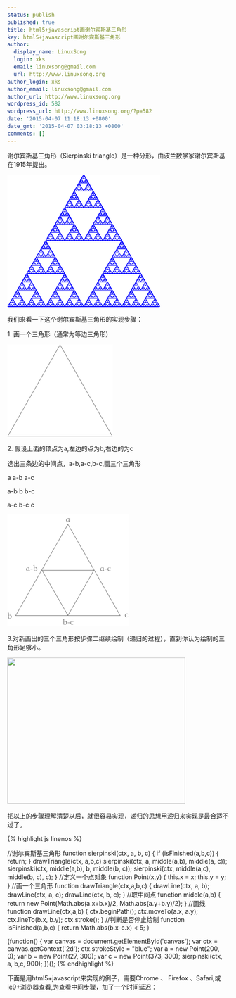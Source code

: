 ```yaml
---
status: publish
published: true
title: html5+javascript画谢尔宾斯基三角形
key: html5+javascript画谢尔宾斯基三角形
author:
  display_name: LinuxSong
  login: xks
  email: linuxsong@gmail.com
  url: http://www.linuxsong.org
author_login: xks
author_email: linuxsong@gmail.com
author_url: http://www.linuxsong.org
wordpress_id: 582
wordpress_url: http://www.linuxsong.org/?p=582
date: '2015-04-07 11:18:13 +0800'
date_gmt: '2015-04-07 03:18:13 +0800'
comments: []
---
```

<p>谢尔宾斯基三角形（Sierpinski triangle）是一种分形，由波兰数学家谢尔宾斯基在1915年提出。</p>
<p><img class="alignnone wp-image-583 size-full" src="/assets/images/posts/sierpinski-triangle-0.png" alt="" /></p>
<p>我们来看一下这个谢尔宾斯基三角形的实现步骤：</p>
<p>1. 画一个三角形（通常为等边三角形）</p>
<p><img class="alignnone wp-image-584 size-medium" src="/assets/images/posts/sierpinski-triangle-1.png"/></p>
<p>2. 假设上面的顶点为a,左边的点为b,右边的为c</p>
<p>选出三条边的中间点，a-b,a-c,b-c,画三个三角形</p>
<p>a a-b a-c</p>
<p>a-b b b-c</p>
<p>a-c b-c c</p>
<p><img class="alignnone size-medium wp-image-589" src="/assets/images/posts/sierpinski-triangle-2.png"/></p>
<p>3.对新画出的三个三角形按步骤二继续绘制（递归的过程），直到你认为绘制的三角形足够小。</p>
<p><a href="http://www.linuxsong.org/wp-content/uploads/2015/04/下载-1-e1428373711612.png"><img class="alignnone wp-image-583 size-full" src="http://www.linuxsong.org/wp-content/uploads/2015/04/下载-1-e1428373711612.png" alt="" width="405" height="332" /></a></p>
<p>把以上的步骤理解清楚以后，就很容易实现，递归的思想用递归来实现是最合适不过了。</p>
<!--more-->

{% highlight js linenos %}

//谢尔宾斯基三角形
function sierpinski(ctx, a, b, c)
{
    if (isFinished(a,b,c)) {
        return;
    }
    drawTriangle(ctx, a,b,c)
    sierpinski(ctx, a, middle(a,b), middle(a, c));
    sierpinski(ctx, middle(a,b), b, middle(b, c));
    sierpinski(ctx, middle(a,c), middle(b, c), c);
}
//定义一个点对象
function Point(x,y)
{
    this.x = x;
    this.y = y;
}
//画一个三角形
function drawTriangle(ctx,a,b,c)
{
    drawLine(ctx, a, b);
    drawLine(ctx, a, c);
    drawLine(ctx, b, c);
}
//取中间点
function middle(a,b)
{
    return new Point(Math.abs(a.x+b.x)/2, Math.abs(a.y+b.y)/2);
}
//画线
function drawLine(ctx,a,b)
{
    ctx.beginPath();
    ctx.moveTo(a.x, a.y);
    ctx.lineTo(b.x, b.y);
    ctx.stroke();
}
//判断是否停止绘制
function isFinished(a,b,c)
{
    return Math.abs(b.x-c.x) < 5;
}

(function() {
    var canvas = document.getElementById('canvas');
    var ctx = canvas.getContext('2d');
    ctx.strokeStyle = "blue";
    var a = new Point(200, 0);
    var b = new Point(27, 300);
    var c = new Point(373, 300);
    sierpinski(ctx, a, b,c, 900);
})();
{% endhighlight %}

<p>下面是用html5+javascript来实现的例子，需要Chrome 、 Firefox 、Safari,或ie9+浏览器查看,为查看中间步骤，加了一个时间延迟：</p>
<p><center><br />
<canvas id="canvas" width="500" height="500"></canvas></center><br />
<script type="text/javascript">// <![CDATA[<br />
function Point(x,y)
{
    this.x = x;
    this.y = y;
}
function sierpinski(ctx, a, b, c, delay)
{
    if (isFinished(a,b,c)) {
        return;
    }
    drawTriangle(ctx, a,b,c)
    setTimeout(sierpinski,delay, ctx, a, middle(a,b), middle(a, c), delay);
    setTimeout(sierpinski,delay, ctx, middle(a,b), b, middle(b, c), delay);
    setTimeout(sierpinski,delay, ctx, middle(a,c), middle(b, c), c, delay);
}
function drawTriangle(ctx,a,b,c)
{
    drawLine(ctx, a, b);
    drawLine(ctx, a, c);
    drawLine(ctx, b, c);
}
function middle(a,b)
{
    return new Point(Math.abs(a.x+b.x)/2, Math.abs(a.y+b.y)/2);
}
function drawLine(ctx,a,b)
{
    ctx.beginPath();
    ctx.moveTo(a.x, a.y);
    ctx.lineTo(b.x, b.y);
    ctx.stroke();
}
function isFinished(a,b,c)
{
    return Math.abs(b.x-c.x) < 5;
}
(function() {
    var canvas = document.getElementById('canvas');
    var ctx = canvas.getContext('2d');
    ctx.strokeStyle = "blue";
    var a = new Point(200, 0);
    var b = new Point(27, 300);
    var c = new Point(373, 300);
    sierpinski(ctx, a, b,c, 900);
})();
// ]]></script>
